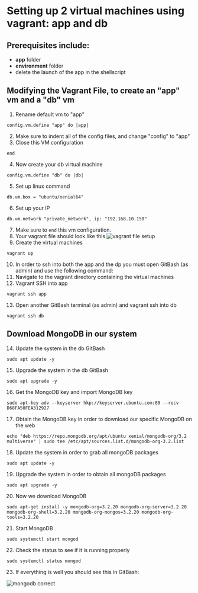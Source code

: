 # Setting up 2 virtual machines using vagrant: app and db

## Prerequisites include:
- **app** folder
- **environment** folder
- delete the launch of the app in the shellscript

## Modifying the Vagrant File, to create an "app" vm and a "db" vm
1. Rename default vm to "app"

```
config.vm.define "app" do |app|
```

2. Make sure to indent all of the config files, and change "config" to "app"
3. Close this VM configuration
```
end
```
4. Now create your db virtual machine
```
config.vm.define "db" do |db|

```
5. Set up linux command
```
db.vm.box = "ubuntu/xenial64"

```
6. Set up your IP
```
db.vm.network "private_network", ip: "192.168.10.150"

```
7. Make sure to `end` this vm configuration.
8. Your vagrant file should look like this 
![vagrant file setup](https://user-images.githubusercontent.com/129324316/233061258-e3751b0d-f799-4f16-99e4-d445a2bea13a.png)
9. Create the virtual machines
```
vagrant up
```
10. In order to ssh into both the app and the dp you must open GitBash (as admin) and use the following command:
11. Navigate to the vagrant directory containing the virtual machines
12. Vagrant SSH into app
```
vagrant ssh app
```
13. Open another GitBash terminal (as admin) and vagrant ssh into db
```
vagrant ssh db
```
## Download MongoDB in our system

14. Update the system in the db GitBash
```
sudo apt update -y
```
15. Upgrade the system in the db GitBash
```
sudo apt upgrade -y
```
16. Get the MongoDB key and import MongoDB key
```
sudo apt-key adv --keyserver hkp://keyserver.ubuntu.com:80 --recv D68FA50FEA312927
```
17. Obtain the MongoDB key in order to download our specific MongoDB on the web
```
echo "deb https://repo.mongodb.org/apt/ubuntu xenial/mongodb-org/3.2 multiverse" | sudo tee /etc/apt/sources.list.d/mongodb-org-3.2.list
```
18. Update the system in order to grab all mongoDB packages
```
sudo apt update -y
```
19. Upgrade the system in order to obtain all mongoDB packages
```
sudo apt upgrade -y
```
20. Now we download MongoDB 
```
sudo apt-get install -y mongodb-org=3.2.20 mongodb-org-server=3.2.20 mongodb-org-shell=3.2.20 mongodb-org-mongos=3.2.20 mongodb-org-tools=3.2.20
```
21. Start MongoDB 
```
sudo systemctl start mongod
```
22. Check the status to see if it is running properly
```
sudo systemctl status mongod
```
23. If everything is well you should see this in GitBash:

![mongodb correct](https://user-images.githubusercontent.com/129324316/233082455-1b5dd56c-2d82-45ac-ac91-43b7a0a921a4.png)

